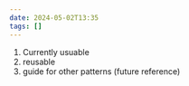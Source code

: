```yaml
---
date: 2024-05-02T13:35
tags: []
---
```

1. Currently usuable
2. reusable
3. guide for other patterns (future reference)